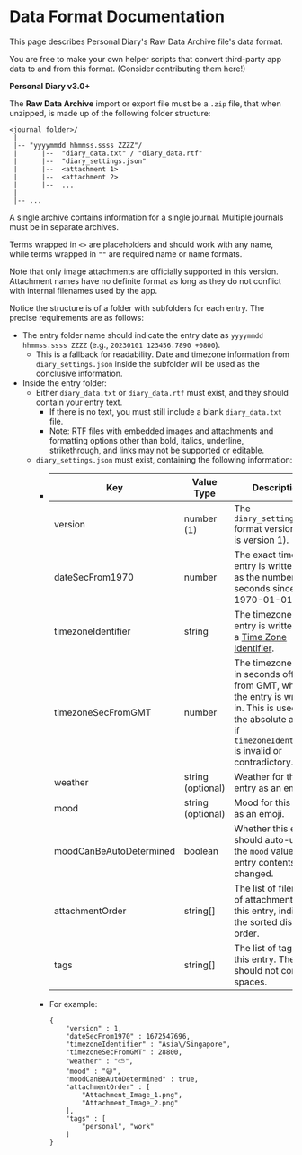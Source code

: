 # Data Format Documentation
This page describes Personal Diary's Raw Data Archive file's data format.

You are free to make your own helper scripts that convert third-party app data to and from this format. (Consider contributing them here!)

**Personal Diary v3.0+**

The **Raw Data Archive** import or export file must be a `.zip` file, that when unzipped, is made up of the following folder structure:

```
<journal folder>/
 |
 |-- "yyyymmdd hhmmss.ssss ZZZZ"/
 |      |--  "diary_data.txt" / "diary_data.rtf"
 |      |--  "diary_settings.json"
 |      |--  <attachment 1>
 |      |--  <attachment 2>
 |      |--  ...
 |
 |-- ...
```

A single archive contains information for a single journal. Multiple journals must be in separate archives.

Terms wrapped in `<>` are placeholders and should work with any name, while terms wrapped in `""` are required name or name formats.

Note that only image attachments are officially supported in this version. Attachment names have no definite format as long as they do not conflict with internal filenames used by the app.

Notice the structure is of a folder with subfolders for each entry. The precise requirements are as follows:
- The entry folder name should indicate the entry date as `yyyymmdd hhmmss.ssss ZZZZ` (e.g., `20230101 123456.7890 +0800`).
    - This is a fallback for readability. Date and timezone information from `diary_settings.json` inside the subfolder will be used as the conclusive information.
- Inside the entry folder:
    - Either `diary_data.txt` or `diary_data.rtf` must exist, and they should contain your entry text. 
        - If there is no text, you must still include a blank `diary_data.txt` file.
        - Note: RTF files with embedded images and attachments and formatting options other than bold, italics, underline, strikethrough, and links may not be supported or editable.
    - `diary_settings.json` must exist, containing the following information:
        -   | Key | Value Type | Description |
            |-----|------------|-------------|
            | version | number \(1\) | The `diary_settings.json` format version (this is version 1). |
            | dateSecFrom1970 | number | The exact time the entry is written in, as the number of seconds since 1970-01-01 UTC. |
            | timezoneIdentifier | string | The timezone the entry is written in as a [Time Zone Identifier](https://www.wikipedia.org/en/List_of_tz_database_time_zones). |
            | timezoneSecFromGMT | number | The timezone offset, in seconds offset from GMT, where the entry is written in. This is used as the absolute answer if `timezoneIdentifier` is invalid or contradictory. |
            | weather | string (optional) | Weather for this entry as an emoji. |
            | mood | string (optional) | Mood for this entry as an emoji. |
            | moodCanBeAutoDetermined | boolean | Whether this entry should auto-update the `mood` value when entry contents are changed. |
            | attachmentOrder | string\[\] | The list of filenames of attachments for this entry, indicating the sorted display order. |
            | tags | string\[\] | The list of tags for this entry. They should not contain spaces. |

        - For example:
            ```
            {
                "version" : 1,
                "dateSecFrom1970" : 1672547696,
                "timezoneIdentifier" : "Asia\/Singapore",
                "timezoneSecFromGMT" : 28800,
                "weather" : "⛅️",
                "mood" : "😃",
                "moodCanBeAutoDetermined" : true,
                "attachmentOrder" : [
                    "Attachment_Image_1.png",
                    "Attachment_Image_2.png"
                ],
                "tags" : [
                    "personal", "work"
                ]
            }
            ```
